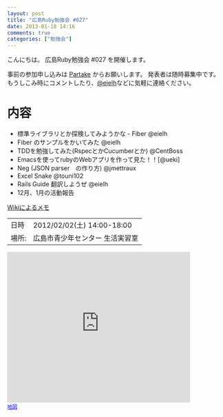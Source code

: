 ```yaml
---
layout: post
title: "広島Ruby勉強会 #027"
date: 2013-01-18 14:16
comments: true
categories: ["勉強会"]
---
```


こんにちは。
広島Ruby勉強会 #027 を開催します。

事前の参加申し込みは [Partake](http://partake.in/events/dfc06b53-2ff2-4165-b00b-f7667873eeac) からお願いします。
発表者は随時募集中です。もうしこみ時にコメントしたり、[@eielh](https://twitter.com/eielh)などに気軽に連絡ください。

# 内容

* 標準ライブラリとか探検してみようかな - Fiber @eielh
* Fiber のサンプルをかいてみた @eielh 
* TDDを勉強してみた(RspecとかCucumberとか) @CentBoss
* Emacsを使ってrubyのWebアプリを作って見た！！[@ueki]
* Neg (JSON parser　の作り方) @jmettraux
* Excel Snake @touni102
* Rails Guide 翻訳しようぜ @eielh
* 12月、1月の活動報告

[Wikiによるメモ](https://github.com/hiroshimarb/hiroshimarb.github.com/wiki/2013%E5%B9%B42%E6%9C%88%E3%81%AE%E6%B4%BB%E5%8B%95)


<table>
<tr><td>日時  </td><td>2012/02/02(土) 14:00-18:00</td></tr>
<tr><td>場所: </td><td>広島市青少年センター 生活実習室</td>
</table>

<iframe width="425" height="350" frameborder="0" scrolling="no" marginheight="0" marginwidth="0" src="http://maps.google.co.jp/maps?ie=UTF8&amp;q=%E5%BA%83%E5%B3%B6%E5%B8%82%E9%9D%92%E5%B0%91%E5%B9%B4%E3%82%BB%E3%83%B3%E3%82%BF%E3%83%BC&amp;fb=1&amp;gl=jp&amp;hq=%E5%BA%83%E5%B3%B6%E5%B8%82%E9%9D%92%E5%B0%91%E5%B9%B4%E3%82%BB%E3%83%B3%E3%82%BF%E3%83%BC&amp;hnear=%E5%BA%83%E5%B3%B6%E5%B8%82%E9%9D%92%E5%B0%91%E5%B9%B4%E3%82%BB%E3%83%B3%E3%82%BF%E3%83%BC&amp;cid=0,0,1617776994803704521&amp;ll=34.397546,132.453762&amp;spn=0.006295,0.006295&amp;t=m&amp;iwloc=A&amp;brcurrent=3,0x355a98a0a350bb7d:0xee91cc6dbc9ae5d8,0&amp;output=embed"></iframe><br /><small><a href="http://maps.google.co.jp/maps?ie=UTF8&amp;q=%E5%BA%83%E5%B3%B6%E5%B8%82%E9%9D%92%E5%B0%91%E5%B9%B4%E3%82%BB%E3%83%B3%E3%82%BF%E3%83%BC&amp;fb=1&amp;gl=jp&amp;hq=%E5%BA%83%E5%B3%B6%E5%B8%82%E9%9D%92%E5%B0%91%E5%B9%B4%E3%82%BB%E3%83%B3%E3%82%BF%E3%83%BC&amp;hnear=%E5%BA%83%E5%B3%B6%E5%B8%82%E9%9D%92%E5%B0%91%E5%B9%B4%E3%82%BB%E3%83%B3%E3%82%BF%E3%83%BC&amp;cid=0,0,1617776994803704521&amp;ll=34.397546,132.453762&amp;spn=0.006295,0.006295&amp;t=m&amp;iwloc=A&amp;brcurrent=3,0x355a98a0a350bb7d:0xee91cc6dbc9ae5d8,0&amp;source=embed" style="color:#0000FF;text-align:left">地図</a></small>
